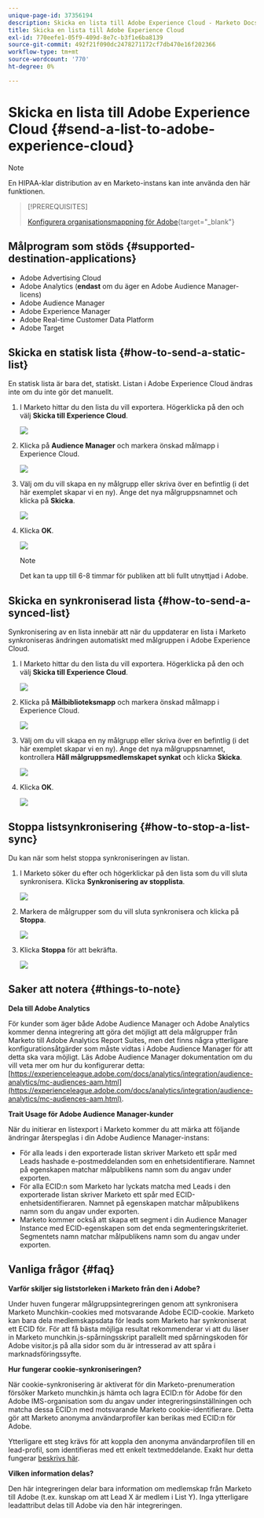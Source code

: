 ```yaml
---
unique-page-id: 37356194
description: Skicka en lista till Adobe Experience Cloud - Marketo Docs - produktdokumentation
title: Skicka en lista till Adobe Experience Cloud
exl-id: 770eefe1-05f9-409d-8e7c-b3f1e6ba8139
source-git-commit: 492f21f090dc2478271172cf7db470e16f202366
workflow-type: tm+mt
source-wordcount: '770'
ht-degree: 0%

---
```


# Skicka en lista till Adobe Experience Cloud {#send-a-list-to-adobe-experience-cloud}

>[!NOTE]
>
>En HIPAA-klar distribution av en Marketo-instans kan inte använda den här funktionen.

>[!PREREQUISITES]
>
>[Konfigurera organisationsmappning för Adobe](/help/marketo/product-docs/adobe-experience-cloud-integrations/set-up-adobe-organization-mapping.md){target=&quot;_blank&quot;}

## Målprogram som stöds {#supported-destination-applications}

* Adobe Advertising Cloud
* Adobe Analytics (**endast** om du äger en Adobe Audience Manager-licens)
* Adobe Audience Manager
* Adobe Experience Manager
* Adobe Real-time Customer Data Platform
* Adobe Target

## Skicka en statisk lista {#how-to-send-a-static-list}

En statisk lista är bara det, statiskt. Listan i Adobe Experience Cloud ändras inte om du inte gör det manuellt.

1. I Marketo hittar du den lista du vill exportera. Högerklicka på den och välj **Skicka till Experience Cloud**.

   ![](assets/send-a-list-to-adobe-experience-cloud-1.png)

1. Klicka på **Audience Manager** och markera önskad målmapp i Experience Cloud.

   ![](assets/send-a-list-to-adobe-experience-cloud-2.png)

1. Välj om du vill skapa en ny målgrupp eller skriva över en befintlig (i det här exemplet skapar vi en ny). Ange det nya målgruppsnamnet och klicka på **Skicka**.

   ![](assets/send-a-list-to-adobe-experience-cloud-3.png)

1. Klicka **OK**.

   ![](assets/send-a-list-to-adobe-experience-cloud-4.png)

   >[!NOTE]
   >
   >Det kan ta upp till 6-8 timmar för publiken att bli fullt utnyttjad i Adobe.

## Skicka en synkroniserad lista {#how-to-send-a-synced-list}

Synkronisering av en lista innebär att när du uppdaterar en lista i Marketo synkroniseras ändringen automatiskt med målgruppen i Adobe Experience Cloud.

1. I Marketo hittar du den lista du vill exportera. Högerklicka på den och välj **Skicka till Experience Cloud**.

   ![](assets/send-a-list-to-adobe-experience-cloud-5.png)

1. Klicka på **Målbiblioteksmapp** och markera önskad målmapp i Experience Cloud.

   ![](assets/send-a-list-to-adobe-experience-cloud-6.png)

1. Välj om du vill skapa en ny målgrupp eller skriva över en befintlig (i det här exemplet skapar vi en ny). Ange det nya målgruppsnamnet, kontrollera **Håll målgruppsmedlemskapet synkat** och klicka **Skicka**.

   ![](assets/send-a-list-to-adobe-experience-cloud-7.png)

1. Klicka **OK**.

   ![](assets/send-a-list-to-adobe-experience-cloud-8.png)

## Stoppa listsynkronisering {#how-to-stop-a-list-sync}

Du kan när som helst stoppa synkroniseringen av listan.

1. I Marketo söker du efter och högerklickar på den lista som du vill sluta synkronisera. Klicka **Synkronisering av stopplista**.

   ![](assets/send-a-list-to-adobe-experience-cloud-9.png)

1. Markera de målgrupper som du vill sluta synkronisera och klicka på **Stoppa**.

   ![](assets/send-a-list-to-adobe-experience-cloud-10.png)

1. Klicka **Stoppa** för att bekräfta.

   ![](assets/send-a-list-to-adobe-experience-cloud-11.png)

## Saker att notera {#things-to-note}

**Dela till Adobe Analytics**

För kunder som äger både Adobe Audience Manager och Adobe Analytics kommer denna integrering att göra det möjligt att dela målgrupper från Marketo till Adobe Analytics Report Suites, men det finns några ytterligare konfigurationsåtgärder som måste vidtas i Adobe Audience Manager för att detta ska vara möjligt. Läs Adobe Audience Manager dokumentation om du vill veta mer om hur du konfigurerar detta: [https://experienceleague.adobe.com/docs/analytics/integration/audience-analytics/mc-audiences-aam.html](https://experienceleague.adobe.com/docs/analytics/integration/audience-analytics/mc-audiences-aam.html).

**Trait Usage för Adobe Audience Manager-kunder**

När du initierar en listexport i Marketo kommer du att märka att följande ändringar återspeglas i din Adobe Audience Manager-instans:

* För alla leads i den exporterade listan skriver Marketo ett spår med Leads hashade e-postmeddelanden som en enhetsidentifierare. Namnet på egenskapen matchar målpublikens namn som du angav under exporten.
* För alla ECID:n som Marketo har lyckats matcha med Leads i den exporterade listan skriver Marketo ett spår med ECID-enhetsidentifieraren. Namnet på egenskapen matchar målpublikens namn som du angav under exporten.
* Marketo kommer också att skapa ett segment i din Audience Manager Instance med ECID-egenskapen som det enda segmenteringskriteriet. Segmentets namn matchar målpublikens namn som du angav under exporten.

## Vanliga frågor {#faq}

**Varför skiljer sig liststorleken i Marketo från den i Adobe?**

Under huven fungerar målgruppsintegreringen genom att synkronisera Marketo Munchkin-cookies med motsvarande Adobe ECID-cookie. Marketo kan bara dela medlemskapsdata för leads som Marketo har synkroniserat ett ECID för. För att få bästa möjliga resultat rekommenderar vi att du läser in Marketo munchkin.js-spårningsskript parallellt med spårningskoden för Adobe visitor.js på alla sidor som du är intresserad av att spåra i marknadsföringssyfte.

**Hur fungerar cookie-synkroniseringen?**

När cookie-synkronisering är aktiverat för din Marketo-prenumeration försöker Marketo munchkin.js hämta och lagra ECID:n för Adobe för den Adobe IMS-organisation som du angav under integreringsinställningen och matcha dessa ECID:n med motsvarande Marketo cookie-identifierare. Detta gör att Marketo anonyma användarprofiler kan berikas med ECID:n för Adobe.

Ytterligare ett steg krävs för att koppla den anonyma användarprofilen till en lead-profil, som identifieras med ett enkelt textmeddelande. Exakt hur detta fungerar [beskrivs här](/help/marketo/product-docs/reporting/basic-reporting/report-activity/tracking-anonymous-activity-and-people.md).

**Vilken information delas?**

Den här integreringen delar bara information om medlemskap från Marketo till Adobe (t.ex. kunskap om att Lead X är medlem i List Y). Inga ytterligare leadattribut delas till Adobe via den här integreringen.
